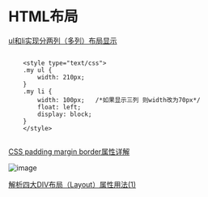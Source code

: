# HTML布局

[ul和li实现分两列（多列）布局显示](http://blog.csdn.net/itmyhome1990/article/details/19756399)

```

	<style type="text/css">  
    .my ul {  
        width: 210px;  
    }  
    .my li {  
        width: 100px;   /*如果显示三列 则width改为70px*/  
        float: left;  
        display: block;  
    }  
	</style>
	
```

[CSS padding margin border属性详解](http://www.cnblogs.com/linjiqin/p/3556497.html)

![image](http://images.cnitblog.com/blog/270324/201402/191935386296017.jpg)


[解析四大DIV布局（Layout）属性用法(1)](http://developer.51cto.com/art/201009/225334.htm)

